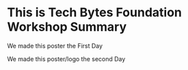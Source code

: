 # This is Tech Bytes Foundation Workshop Summary

We made this poster the First Day 



We made this poster/logo the second Day 





